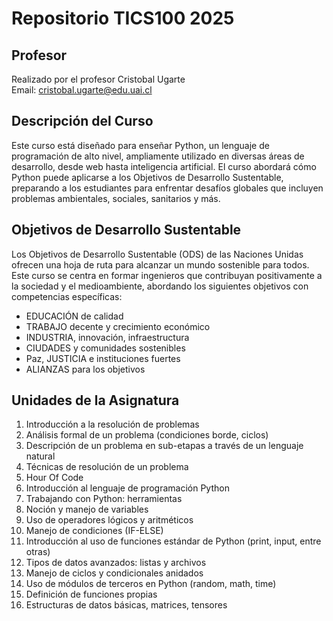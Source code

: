 # Repositorio TICS100 2025

## Profesor

Realizado por el profesor Cristobal Ugarte  
Email: [cristobal.ugarte@edu.uai.cl](mailto:cristobal.ugarte@edu.uai.cl)

## Descripción del Curso

Este curso está diseñado para enseñar Python, un lenguaje de programación de alto nivel, ampliamente utilizado en diversas áreas de desarrollo, desde web hasta inteligencia artificial. El curso abordará cómo Python puede aplicarse a los Objetivos de Desarrollo Sustentable, preparando a los estudiantes para enfrentar desafíos globales que incluyen problemas ambientales, sociales, sanitarios y más.

## Objetivos de Desarrollo Sustentable

Los Objetivos de Desarrollo Sustentable (ODS) de las Naciones Unidas ofrecen una hoja de ruta para alcanzar un mundo sostenible para todos. Este curso se centra en formar ingenieros que contribuyan positivamente a la sociedad y el medioambiente, abordando los siguientes objetivos con competencias específicas:

- EDUCACIÓN de calidad
- TRABAJO decente y crecimiento económico
- INDUSTRIA, innovación, infraestructura
- CIUDADES y comunidades sostenibles
- Paz, JUSTICIA e instituciones fuertes
- ALIANZAS para los objetivos

## Unidades de la Asignatura

1. Introducción a la resolución de problemas
2. Análisis formal de un problema (condiciones borde, ciclos)
3. Descripción de un problema en sub-etapas a través de un lenguaje natural
4. Técnicas de resolución de un problema
5. Hour Of Code
6. Introducción al lenguaje de programación Python
7. Trabajando con Python: herramientas
8. Noción y manejo de variables
9. Uso de operadores lógicos y aritméticos
10. Manejo de condiciones (IF-ELSE)
11. Introducción al uso de funciones estándar de Python (print, input, entre otras)
12. Tipos de datos avanzados: listas y archivos
13. Manejo de ciclos y condicionales anidados
14. Uso de módulos de terceros en Python (random, math, time)
15. Definición de funciones propias
16. Estructuras de datos básicas, matrices, tensores